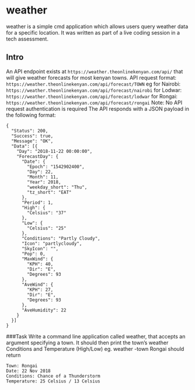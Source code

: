 # weather
weather is a simple cmd application which allows users query weather data for a specific location. It was written as part of a live coding session in a tech assessment.

## Intro
An API endpoint exists at `https://weather.theonlinekenyan.com/api/` that will give weather forecasts for most kenyan towns.
API request format: `https://weather.theonlinekenyan.com/api/forecast/TOWN` eg
for Nairobi: `https://weather.theonlinekenyan.com/api/forecast/nairobi` for Lodwar: `https://weather.theonlinekenyan.com/api/forecast/lodwar` for Rongai: `https://weather.theonlinekenyan.com/api/forecast/rongai`
Note: No API request authentication is required
The API responds with a JSON payload in the following format:

```
{
  "Status": 200,
  "Success": true,
  "Message": "OK",
  "Data": [{
    "Day": "2018-11-22 00:00:00",
    "ForecastDay": {
      "Date": {
        "Epoch": "1542902400",
        "Day": 22,
        "Month": 11,
        "Year": 2018,
        "weekday_short": "Thu",
        "tz_short": "EAT"
      },
      "Period": 1,
      "High": {
        "Celsius": "37"
      },
      "Low": {
        "Celsius": "25"
      },
      "Conditions": "Partly Cloudy",
      "Icon": "partlycloudy",
      "SkyIcon": "",
      "Pop": 0,
      "MaxWind": {
        "KPH": 40,
        "Dir": "E",
        "Degrees": 93
      },
      "AveWind": {
        "KPH": 27,
        "Dir": "E",
        "Degrees": 93
      },
      "AveHumidity": 22
    }
  }]
}
```
        
###Task
Write a command line application called weather, that accepts an argument specifying a town. It should then print the town’s weather Conditions and Temperature (High/Low)
eg. weather -town Rongai should return
```
Town: Rongai
Date: 22 Nov 2018
Conditions: Chance of a Thunderstorm
Temperature: 25 Celsius / 13 Celsius
```